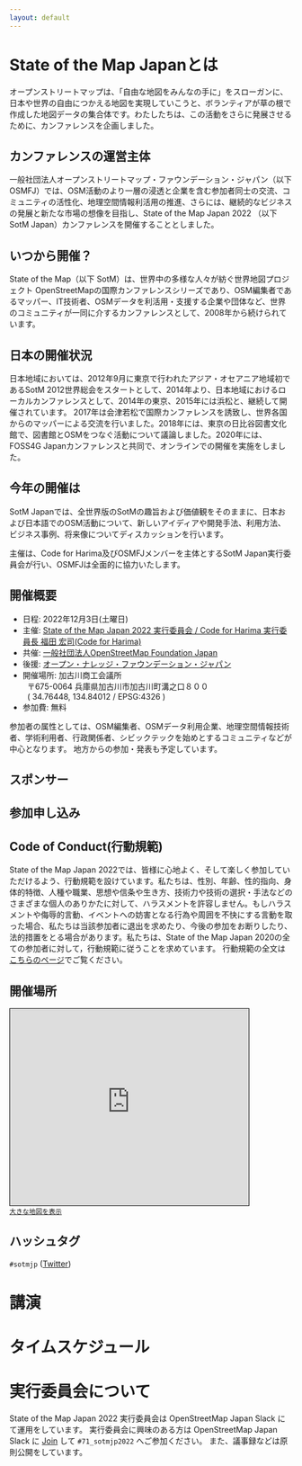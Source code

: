 ```yaml
---
layout: default
---
```


# State of the Map Japanとは

オープンストリートマップは、「自由な地図をみんなの手に」をスローガンに、日本や世界の自由につかえる地図を実現していこうと、ボランティアが草の根で作成した地図データの集合体です。わたしたちは、この活動をさらに発展させるために、カンファレンスを企画しました。

## カンファレンスの運営主体
一般社団法人オープンストリートマップ・ファウンデーション・ジャパン（以下OSMFJ）では、OSM活動のより一層の浸透と企業を含む参加者同士の交流、コミュニティの活性化、地理空間情報利活用の推進、さらには、継続的なビジネスの発展と新たな市場の想像を目指し、State of the Map Japan 2022 （以下SotM Japan）カンファレンスを開催することとしました。

## いつから開催？
State of the Map（以下 SotM）は、世界中の多様な人々が紡ぐ世界地図プロジェクト OpenStreetMapの国際カンファレンスシリーズであり、OSM編集者であるマッパー、IT技術者、OSMデータを利活用・支援する企業や団体など、世界のコミュニティが一同に介するカンファレンスとして、2008年から続けられています。

## 日本の開催状況
日本地域においては、2012年9月に東京で行われたアジア・オセアニア地域初であるSotM 2012世界総会をスタートとして、2014年より、日本地域におけるローカルカンファレンスとして、2014年の東京、2015年には浜松と、継続して開催されています。
2017年は会津若松で国際カンファレンスを誘致し、世界各国からのマッパーによる交流を行いました。2018年には、東京の日比谷図書文化館で、図書館とOSMをつなぐ活動について議論しました。2020年には、FOSS4G Japanカンファレンスと共同で、オンラインでの開催を実施をしました。

## 今年の開催は
SotM Japanでは、全世界版のSotMの趣旨および価値観をそのままに、日本および日本語でのOSM活動について、新しいアイディアや開発手法、利用方法、ビジネス事例、将来像についてディスカッションを行います。

主催は、Code for Harima及びOSMFJメンバーを主体とするSotM Japan実行委員会が行い、OSMFJは全面的に協力いたします。

## 開催概要

- 日程: 2022年12月3日(土曜日)
- 主催: [State of the Map Japan 2022 実行委員会 / Code for Harima 実行委員長 福田 宏司(Code for Harima)](#実行委員会について)
- 共催: [一般社団法人OpenStreetMap Foundation Japan](https://osmf.jp/)
- 後援: [オープン・ナレッジ・ファウンデーション・ジャパン](https://okfn.jp/)
- 開催場所: 加古川商工会議所<br>
&nbsp;&nbsp;〒675-0064 兵庫県加古川市加古川町溝之口８００<br>
&nbsp;&nbsp;( 34.76448, 134.84012 / EPSG:4326 )
- 参加費: 無料

参加者の属性としては、OSM編集者、OSMデータ利用企業、地理空間情報技術者、学術利用者、行政関係者、シビックテックを始めとするコミュニティなどが中心となります。
地方からの参加・発表も予定しています。

## スポンサー

## 参加申し込み

## Code of Conduct(行動規範)

State of the Map Japan 2022では、皆様に心地よく、そして楽しく参加していただけるよう、行動規範を設けています。私たちは、性別、年齢、性的指向、身体的特徴、人種や職業、思想や信条や生き方、技術力や技術の選択・手法などのさまざまな個人のありかたに対して、ハラスメントを許容しません。もしハラスメントや侮辱的言動、イベントへの妨害となる行為や周囲を不快にする言動を取った場合、私たちは当該参加者に退出を求めたり、今後の参加をお断りしたり、法的措置をとる場合があります。私たちは、State of the Map Japan 2020の全ての参加者に対して，行動規範に従うことを求めています。
行動規範の全文は[こちらのページ](./coc.html)でご覧ください。 

## 開催場所

<iframe width="425" height="350" frameborder="0" scrolling="no" marginheight="0" marginwidth="0" src="https://www.openstreetmap.org/export/embed.html?bbox=134.82949733734134%2C34.7582381983929%2C134.85044002532962%2C34.77070087000864&amp;layer=mapnik&amp;marker=34.764460955626284%2C134.83996868133545" style="border: 1px solid black"></iframe><br/><small><a href="https://www.openstreetmap.org/?mlat=34.7645&amp;mlon=134.8400#map=16/34.7645/134.8400">大きな地図を表示</a></small>

## ハッシュタグ

`#sotmjp` ([Twitter](https://twitter.com/hashtag/sotmjp))

# 講演

# タイムスケジュール

# 実行委員会について

State of the Map Japan 2022 実行委員会は OpenStreetMap Japan Slack にて運用をしています。
実行委員会に興味のある方は OpenStreetMap Japan Slack に [Join](https://bit.ly/OSM_Japan) して `#71_sotmjp2022` へご参加ください。
また、議事録などは原則公開をしています。
